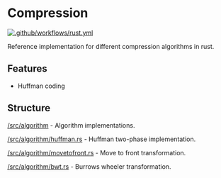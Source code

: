 # Compression

[![.github/workflows/rust.yml](https://github.com/I-mikan-I/rust-compression/actions/workflows/rust.yml/badge.svg)](https://github.com/I-mikan-I/rust-compression/actions/workflows/rust.yml)

Reference implementation for different compression algorithms in rust.

## Features

- Huffman coding

## Structure

[/src/algorithm](./src/algorithm) - Algorithm implementations.

[/src/algorithm/huffman.rs](./src/algorithm/huffman.rs) - Huffman two-phase implementation.

[/src/algorithm/movetofront.rs](./src/algorithm/movetofront.rs) - Move to front transformation.

[/src/algorithm/bwt.rs](./src/algorithm/bwt.rs) - Burrows wheeler transformation.
